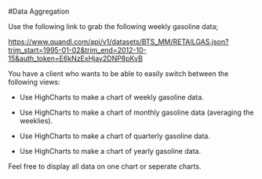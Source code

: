 #Data Aggregation

Use the following link to grab the following weekly gasoline data;

https://www.quandl.com/api/v1/datasets/BTS_MM/RETAILGAS.json?trim_start=1995-01-02&trim_end=2012-10-15&auth_token=E6kNzExHjay2DNP8pKvB

You have a client who wants to be able to easily switch between the following views:

- Use HighCharts to make a chart of weekly gasoline data.

- Use HighCharts to make a chart of monthly gasoline data (averaging the weeklies).

- Use HighCharts to make a chart of quarterly gasoline data.

- Use HighCharts to make a chart of yearly gasoline data.

Feel free to display all data on one chart or seperate charts.
